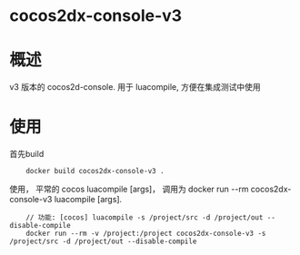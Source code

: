 # cocos2dx-console-v3

# 概述

v3 版本的 cocos2d-console. 用于 luacompile, 方便在集成测试中使用

# 使用

首先build
```
	docker build cocos2dx-console-v3 .
```

使用， 平常的  cocos luacompile [args]， 调用为 docker run --rm cocos2dx-console-v3 luacompile [args].

```
	// 功能: [cocos] luacompile -s /project/src -d /project/out --disable-compile
	docker run --rm -v /project:/project cocos2dx-console-v3 -s /project/src -d /project/out --disable-compile
```
